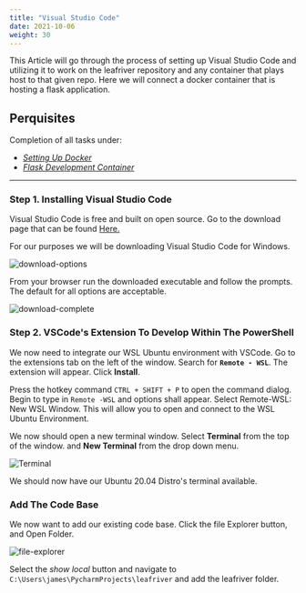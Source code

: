 ```yaml
---
title: "Visual Studio Code"
date: 2021-10-06
weight: 30
---
```


This Article will go through the process of setting up Visual Studio Code and utilizing it to
work on the leafriver repository and any container that plays host to that given repo. Here we will connect a docker container that is hosting a flask application.

## Perquisites

 Completion of all tasks under:
   - [*Setting Up Docker*](/other/docker/)
   - [*Flask Development Container*](/other/flask/)

 ---

### Step 1. Installing Visual Studio Code

Visual Studio Code is free and built on open source. Go to the download page that can be found [Here.](https://code.visualstudio.com/Download)

For our purposes we will be downloading Visual Studio Code for Windows.

![download-options](/images/other/vscode/download-options.png)

From your browser run the downloaded executable and follow the prompts. The default for all options are acceptable.

![download-complete](/images/other/vscode/download-complete.png)

### Step 2. VSCode's Extension To Develop Within The PowerShell

We now need to integrate our WSL Ubuntu environment with VSCode. Go to the extensions tab on the left of the window. Search for **`Remote - WSL`**. The extension will appear. Click **Install**.

Press the hotkey command `CTRL + SHIFT + P` to open the command dialog. Begin to type in `Remote -WSL` and options shall appear. Select Remote-WSL: New WSL Window. This will allow you to open and connect to the WSL Ubuntu Environment.

We now should open a new terminal window. Select **Terminal** from the top of the window. and **New Terminal** from the drop down menu.

![Terminal](/images/other/vscode/terminal.png)

We should now have our Ubuntu 20.04 Distro's terminal available.

### Add The Code Base

We now want to add our existing code base. Click the file Explorer button, and Open Folder.

![file-explorer](/images/other/vscode/file-explorer.png)

Select the *show local* button and navigate to `C:\Users\james\PycharmProjects\leafriver` and add the leafriver folder.
